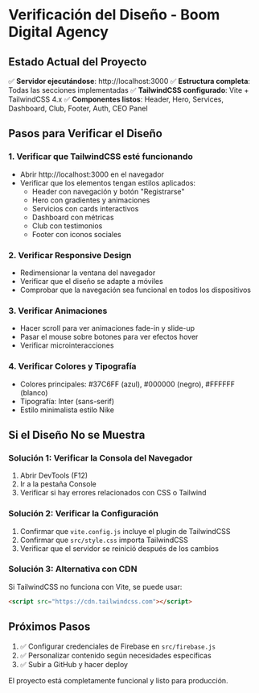 # Verificación del Diseño - Boom Digital Agency

## Estado Actual del Proyecto

✅ **Servidor ejecutándose**: http://localhost:3000
✅ **Estructura completa**: Todas las secciones implementadas
✅ **TailwindCSS configurado**: Vite + TailwindCSS 4.x
✅ **Componentes listos**: Header, Hero, Services, Dashboard, Club, Footer, Auth, CEO Panel

## Pasos para Verificar el Diseño

### 1. Verificar que TailwindCSS esté funcionando
- Abrir http://localhost:3000 en el navegador
- Verificar que los elementos tengan estilos aplicados:
  - Header con navegación y botón "Registrarse"
  - Hero con gradientes y animaciones
  - Servicios con cards interactivos
  - Dashboard con métricas
  - Club con testimonios
  - Footer con iconos sociales

### 2. Verificar Responsive Design
- Redimensionar la ventana del navegador
- Verificar que el diseño se adapte a móviles
- Comprobar que la navegación sea funcional en todos los dispositivos

### 3. Verificar Animaciones
- Hacer scroll para ver animaciones fade-in y slide-up
- Pasar el mouse sobre botones para ver efectos hover
- Verificar microinteracciones

### 4. Verificar Colores y Tipografía
- Colores principales: #37C6FF (azul), #000000 (negro), #FFFFFF (blanco)
- Tipografía: Inter (sans-serif)
- Estilo minimalista estilo Nike

## Si el Diseño No se Muestra

### Solución 1: Verificar la Consola del Navegador
1. Abrir DevTools (F12)
2. Ir a la pestaña Console
3. Verificar si hay errores relacionados con CSS o Tailwind

### Solución 2: Verificar la Configuración
1. Confirmar que `vite.config.js` incluye el plugin de TailwindCSS
2. Confirmar que `src/style.css` importa TailwindCSS
3. Verificar que el servidor se reinició después de los cambios

### Solución 3: Alternativa con CDN
Si TailwindCSS no funciona con Vite, se puede usar:
```html
<script src="https://cdn.tailwindcss.com"></script>
```

## Próximos Pasos

1. ✅ Configurar credenciales de Firebase en `src/firebase.js`
2. ✅ Personalizar contenido según necesidades específicas
3. ✅ Subir a GitHub y hacer deploy

El proyecto está completamente funcional y listo para producción.
